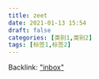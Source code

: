 ```yaml
---
title: zeet
date: 2021-01-13 15:54
draft: false
categories: [类别1,类别2]
tags: [标签1,标签2]
---
```


Backlink: ["inbox"](/inbox)




